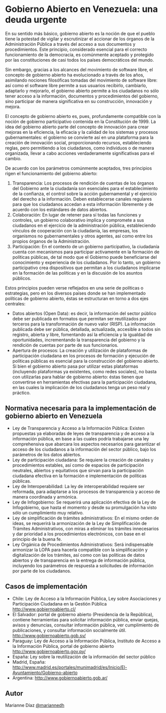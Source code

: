 # Gobierno Abierto en Venezuela: una deuda urgente

En su sentido más básico, gobierno abierto es la noción de que el pueblo tiene
la potestad de vigilar y escrutinizar el accionar de los órganos de la
Administración Pública a través del acceso a sus documentos y procedimientos.
Este principio, considerado esencial para el correcto funcionamiento de la
democracia, es comúnmente aceptado y protegido por las constituciones de casi
todos los países democráticos del mundo.

Sin embargo, gracias a los alcances del movimiento de software libre, el
concepto de gobierno abierto ha evolucionado a través de los años, asimilando
nociones filosóficas tomadas del movimiento de software libre: así como el
software libre permite a sus usuarios recibirlo, cambiarlo, adaptarlo y
mejorarlo, el gobierno abierto permite a los ciudadanos no sólo tener acceso a
la información, documentos y procedimientos del gobierno, sino participar de
manera significativa en su construcción, innovación y mejora. 

El concepto de gobierno abierto es, pues, profundamente compatible con la noción
de gobierno participativo contenida en la Constitución de 1999. La idea del
gobierno abierto parte del concepto de innovación para crear mejoras en la
eficiencia, la eficacia y la calidad de los sistemas y procesos gubernamentales:
el gobierno se convierte así en una plataforma para la creación de innovación
social, proporcionando recursos, estableciendo reglas, pero permitiendo a los
ciudadanos, como individuos o de manera organizada, llevar a cabo acciones
verdaderamente significativas para el cambio.

De acuerdo con los parámetros comúnmente aceptados, tres principios rigen el
funcionamiento del gobierno abierto:

1. Transparencia: Los procesos de rendición de cuentas de los órganos del
   Gobierno ante la ciudadanía son esenciales para el establecimiento de la
   confianza, el control sobre la acción gubernamental y el ejercicio del
   derecho a la información. Deben establecerse canales regulares para que los
   ciudadanos accedan a esta información libremente y de acuerdo con los
   estándares de datos abiertos.
2. Colaboración: En lugar de retener para sí todas las funciones y controles, un
   gobierno colaborativo implica y compromete a sus ciudadanos en el ejercicio
   de la administración pública, estableciendo vínculos de cooperación con la
   ciudadanía, las empresas, los organismos no gubernamentales y otros agentes,
   así como entre los propios órganos de la Administración.
3. Participación: En el contexto de un gobierno participativo, la ciudadanía
   cuenta con mecanismos para participar activamente en la formación de
   políticas públicas, de tal modo que el Gobierno puede beneficiarse del
   conocimiento y experiencia de los ciudadanos. Por lo tanto, un gobierno
   participativo crea dispositivos que permitan a los ciudadanos implicarse en
   la formación de las políticas y en la discusión de los asuntos públicos.

Estos principios pueden verse reflejados en una serie de políticas o
estrategias, pero en los diversos países donde se han implementado políticas de
gobierno abierto, éstas se estructuran en torno a dos ejes centrales:
- Datos abiertos (Open Data): es decir, la información del sector público debe
  ser publicada en formatos que permitan ser reutilizados por terceros para la
  transformación de nuevo valor (RISP). La información publicada debe ser
  pública, detallada, actualizada, accesible a todos sin registro, abierta y
  libre, fomentando así la eficiencia y la igualdad de oportunidades,
  incrementando la transparencia del gobierno y la rendición de cuentas por
  parte de sus funcionarios.
- Apertura de procesos: La creación y utilización de plataformas de
  participación ciudadana en los procesos de formación y ejecución de políticas
  públicas es esencial para la construcción del gobierno abierto. Si bien el
  gobierno abierto pasa por utilizar estas plataformas (incluyendo plataformas
  ya existentes, como redes sociales), no basta con utilizarlas para hablar de
  gobierno abierto: éstas tienen que convertirse en herramientas efectivas para
  la participación ciudadana, en las cuales la implicación de los ciudadanos
  tenga un peso real y práctico.

## Normativa necesaria para la implementación de gobierno abierto en Venezuela

- Ley de Transparencia y Acceso a la Información Pública: Existen propuestas ya
  elaboradas de leyes de transparencia y de acceso a la información pública, en
  base a las cuales podría trabajarse una ley comprehensiva que abarcara los
  aspectos necesarios para garantizar el acceso de los ciudadanos a la
  información del sector público, bajo los parámetros de los datos abiertos.
- Ley de participación ciudadana: Se requiere la creación de canales y
  procedimientos estables, así como de espacios de participación neutrales,
  abiertos y equitativos que sirvan para la participación ciudadana efectiva en
  la formación e implementación de políticas públicas.
- Ley de Interoperabilidad: La ley de interoperabilidad requiere ser reformada,
  para adaptarse a los procesos de transparencia y acceso de manera coordinada y
  armónica.
- Ley de Infogobierno: Se requerirá una aplicación efectiva de la Ley de
  Infogobierno, que hasta el momento y desde su promulgación ha visto sólo un
  cumplimiento muy relativo.
- Ley de simplificación de trámites administrativos: En el mismo orden de ideas,
  se requerirá la armonización de la Ley de Simplificación de Trámites
  Administrativos, con miras a eliminar los trámites innecesarios y dar
  prioridad a los procedimientos electrónicos, con base en el principio de la
  buena fe.
- Ley Orgánica de Procedimientos Administrativos: Será indispensable armonizar
  la LOPA para hacerla compatible con la simplificación y digitalización de los
  trámites, así como con las políticas de datos abiertos y de transparencia en
  la entrega de información pública, incluyendo los parámetros de respuesta a
  solicitudes de información por parte de los ciudadanos.

## Casos de implementación

- Chile: Ley de Acceso a la Información Pública, Ley sobre Asociaciones y
  Participación Ciudadana en la Gestión Pública http://www.gobiernoabierto.cl/
- El Salvador: portal de gobierno abierto (Presidencia de la República),
  contiene herramientas para solicitar información pública, enviar quejas,
  avisos y denuncias, consultar información pública, ver cumplimiento de
  publicaciones, y consultar información socialmente útil.
  http://www.gobiernoabierto.gob.sv/ 
- Paraguay: Ley de Acceso a la Información Pública, Instituto de Acceso a la
  Información Pública, portal de gobierno abierto
  http://www.gobiernoabierto.gov.py/
- España: Ley sobre la reutilización de la información del sector público
- Madrid, España:
  http://www.madrid.es/portales/munimadrid/es/Inicio/El-Ayuntamiento/Gobierno-abierto
- Argentina: http://www.gobiernoabierto.gob.ar/

## Autor

Marianne Díaz [@mariannedh](https://twitter.com/mariannedh)
